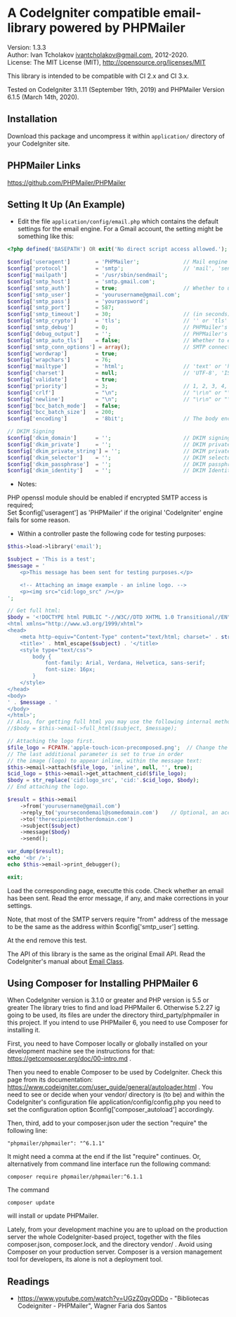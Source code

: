 A CodeIgniter compatible email-library powered by PHPMailer
===========================================================

Version: 1.3.3  
Author: Ivan Tcholakov <ivantcholakov@gmail.com>, 2012-2020.  
License: The MIT License (MIT), http://opensource.org/licenses/MIT

This library is intended to be compatible with CI 2.x and CI 3.x.

Tested on CodeIgniter 3.1.11 (September 19th, 2019) and PHPMailer Version 6.1.5 (March 14th, 2020).

Installation
------------

Download this package and uncompress it within `application/` directory of your CodeIgniter site.

PHPMailer Links
---------------

https://github.com/PHPMailer/PHPMailer

Setting It Up (An Example)
--------------------------

* Edit the file `application/config/email.php` which contains the default settings for the email engine. For a Gmail account, the setting might be something like this:

```php
<?php defined('BASEPATH') OR exit('No direct script access allowed.');

$config['useragent']        = 'PHPMailer';              // Mail engine switcher: 'CodeIgniter' or 'PHPMailer'
$config['protocol']         = 'smtp';                   // 'mail', 'sendmail', or 'smtp'
$config['mailpath']         = '/usr/sbin/sendmail';
$config['smtp_host']        = 'smtp.gmail.com';
$config['smtp_auth']        = true;                     // Whether to use SMTP authentication, boolean TRUE/FALSE. If this option is omited or if it is NULL, then SMTP authentication is used when both $config['smtp_user'] and $config['smtp_pass'] are non-empty strings.
$config['smtp_user']        = 'yourusername@gmail.com';
$config['smtp_pass']        = 'yourpassword';
$config['smtp_port']        = 587;
$config['smtp_timeout']     = 30;                       // (in seconds)
$config['smtp_crypto']      = 'tls';                    // '' or 'tls' or 'ssl'
$config['smtp_debug']       = 0;                        // PHPMailer's SMTP debug info level: 0 = off, 1 = commands, 2 = commands and data, 3 = as 2 plus connection status, 4 = low level data output.
$config['debug_output']     = '';                       // PHPMailer's SMTP debug output: 'html', 'echo', 'error_log' or user defined function with parameter $str and $level. NULL or '' means 'echo' on CLI, 'html' otherwise.
$config['smtp_auto_tls']    = false;                    // Whether to enable TLS encryption automatically if a server supports it, even if `smtp_crypto` is not set to 'tls'.
$config['smtp_conn_options'] = array();                 // SMTP connection options, an array passed to the function stream_context_create() when connecting via SMTP.
$config['wordwrap']         = true;
$config['wrapchars']        = 76;
$config['mailtype']         = 'html';                   // 'text' or 'html'
$config['charset']          = null;                     // 'UTF-8', 'ISO-8859-15', ...; NULL (preferable) means config_item('charset'), i.e. the character set of the site.
$config['validate']         = true;
$config['priority']         = 3;                        // 1, 2, 3, 4, 5; on PHPMailer useragent NULL is a possible option, it means that X-priority header is not set at all, see https://github.com/PHPMailer/PHPMailer/issues/449
$config['crlf']             = "\n";                     // "\r\n" or "\n" or "\r"
$config['newline']          = "\n";                     // "\r\n" or "\n" or "\r"
$config['bcc_batch_mode']   = false;
$config['bcc_batch_size']   = 200;
$config['encoding']         = '8bit';                   // The body encoding. For CodeIgniter: '8bit' or '7bit'. For PHPMailer: '8bit', '7bit', 'binary', 'base64', or 'quoted-printable'.

// DKIM Signing
$config['dkim_domain']      = '';                       // DKIM signing domain name, for exmple 'example.com'.
$config['dkim_private']     = '';                       // DKIM private key, set as a file path.
$config['dkim_private_string'] = '';                    // DKIM private key, set directly from a string.
$config['dkim_selector']    = '';                       // DKIM selector.
$config['dkim_passphrase']  = '';                       // DKIM passphrase, used if your key is encrypted.
$config['dkim_identity']    = '';                       // DKIM Identity, usually the email address used as the source of the email.
```

* Notes:

PHP openssl module should be enabled if encrypted SMTP access is required;  
Set $config['useragent'] as 'PHPMailer' if the original 'CodeIgniter' engine fails for some reason.

* Within a controller paste the following code for testing purposes:

```php
$this->load->library('email');

$subject = 'This is a test';
$message = '
    <p>This message has been sent for testing purposes.</p>

    <!-- Attaching an image example - an inline logo. -->
    <p><img src="cid:logo_src" /></p>
';

// Get full html:
$body = '<!DOCTYPE html PUBLIC "-//W3C//DTD XHTML 1.0 Transitional//EN" "http://www.w3.org/TR/xhtml1/DTD/xhtml1-transitional.dtd">
<html xmlns="http://www.w3.org/1999/xhtml">
<head>
    <meta http-equiv="Content-Type" content="text/html; charset=' . strtolower(config_item('charset')) . '" />
    <title>' . html_escape($subject) . '</title>
    <style type="text/css">
        body {
            font-family: Arial, Verdana, Helvetica, sans-serif;
            font-size: 16px;
        }
    </style>
</head>
<body>
' . $message . '
</body>
</html>';
// Also, for getting full html you may use the following internal method:
//$body = $this->email->full_html($subject, $message);

// Attaching the logo first.
$file_logo = FCPATH.'apple-touch-icon-precomposed.png';  // Change the path accordingly.
// The last additional parameter is set to true in order
// the image (logo) to appear inline, within the message text:
$this->email->attach($file_logo, 'inline', null, '', true);
$cid_logo = $this->email->get_attachment_cid($file_logo);
$body = str_replace('cid:logo_src', 'cid:'.$cid_logo, $body);
// End attaching the logo.

$result = $this->email
    ->from('yourusername@gmail.com')
    ->reply_to('yoursecondemail@somedomain.com')    // Optional, an account where a human being reads.
    ->to('therecipient@otherdomain.com')
    ->subject($subject)
    ->message($body)
    ->send();

var_dump($result);
echo '<br />';
echo $this->email->print_debugger();

exit;
```

Load the corresponding page, executte this code. Check whether an email has been sent. Read the error message, if any, and make corrections in your settings.

Note, that most of the SMTP servers require "from" address of the message to be the same as the address within $config['smtp_user'] setting.

At the end remove this test.

The API of this library is the same as the original Email API. Read the CodeIgniter's manual about [Email Class](https://www.codeigniter.com/user_guide/libraries/email.html).

Using Composer for Installing PHPMailer 6
-----------------------------------------

When CodeIgniter version is 3.1.0 or greater and PHP version is 5.5 or greater The library tries to find and load
PHPMailer 6. Otherwise 5.2.27 ig going to be used, its files are under the directory third_party/phpmailer in this project.
If you intend to use PHPMailer 6, you need to use Composer for installing it.

First, you need to have Composer locally or globally installed on your development machine see the instructions for that: https://getcomposer.org/doc/00-intro.md .

Then you need to enable Composer to be used by CodeIgniter. Check this page from its documentation: https://www.codeigniter.com/user_guide/general/autoloader.html . You need to see or decide when your vendor/ directory is (to be) and within the
CodeIgniter's configuration file application/config/config.php you need to set the configuration option $config['composer_autoload'] accordingly.

Then, third, add to your composer.json uder the section "require" the following line:
```
"phpmailer/phpmailer": "^6.1.1"
```
It might need a comma at the end if the list "require" continues. Or, alternatively from command line interface run the following command:
```
composer require phpmailer/phpmailer:^6.1.1
```
The command
```
composer update
```
will install or update PHPMailer.

Lately, from your development machine you are to upload on the production server the whole CodeIgniter-based project, together with the files composer.json, composer.lock, and the directory vendor/ .
Avoid using Composer on your production server. Composer is a version management tool for developers, its alone is not a deployment tool.

Readings
--------

* https://www.youtube.com/watch?v=UGzZ0qyODDo - "Bibliotecas Codeigniter - PHPMailer", Wagner Faria dos Santos
